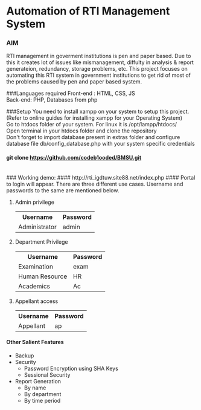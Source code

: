 # Automation of RTI Management System
### AIM
RTI management in goverment institutions is pen and paper based. Due to this it creates lot of issues like mismanagement, diffulty in analysis & report generateion, redundancy, storage problems, etc. This project focuses on automating this RTI system in government institutions to get rid of most of the problems caused by pen and paper based system.

###Languages required
Front-end : HTML, CSS, JS <br />
Back-end: PHP, Databases from php

###Setup
You need to install xampp on your system to setup this project.(Refer to online guides for installing xampp for your Operating System) <br />
Go to htdocs folder of your system. For linux it is /opt/lampp/htdocs/ <br />
Open terminal in your htdocs folder and clone the repository <br/>
Don't forget to import database present in extras folder and configure database file db/config_database.php with your system specific credentials <br/>
#### git clone https://github.com/codeb1ooded/BMSU.git
<br/>
### Working demo:
#### http://rti_igdtuw.site88.net/index.php
#### Portal to login will appear. There are three different use cases. Username and passwords to the same are mentioned below.
<ol> 
<li>Admin privilege
<table>
<tr>
<th> Username </th>
<th> Password </th>
</tr>
<tr>
<td> Administrator </td>
<td> admin </td>
</tr>
</table>
</li>

<li>
Department Privilege
<table>
<tr>
<th> Username </th>
<th> Password </th>
</tr>
<tr>
<td> Examination </td>
<td> exam </td>
</tr>
<tr>
<td> Human Resource </td>
<td> HR </td>
</tr>
<tr>
<td> Academics </td>
<td> Ac </td>
</tr>
</table>
</li>

<li>
Appellant access
<table>
<tr>
<th> Username </th>
<th> Password </th>
</tr>
<tr>
<td> Appellant </td>
<td> ap </td>
</tr>
</table>
</li>

</ol>

#### Other Salient Features
<ul>
<li> Backup </li>
<li> Security 
<ul>
<li> Password Encryption using SHA Keys </li>
<li> Sessional Security </li>
</ul> </li>
<li> Report Generation 
<ul>
<li> By name </li>
<li> By department </li>
<li> By time period </li>
</ul> </li> </ul>
